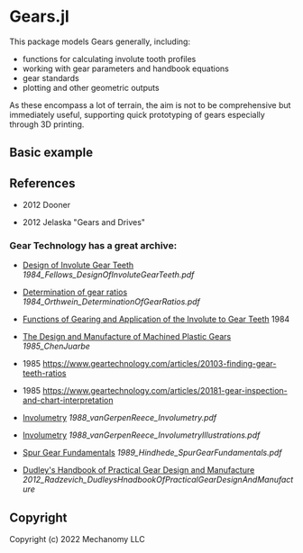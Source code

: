 # Gears.jl
This package models Gears generally, including:
* functions for calculating involute tooth profiles
* working with gear parameters and handbook equations
* gear standards
* plotting and other geometric outputs

As these encompass a lot of terrain, the aim is not to be comprehensive but immediately useful, supporting quick prototyping of gears especially through 3D printing.

## Basic example


<!-- GearTransmissions.jl uses this package to model gear trains in various configurations. -->





## References

* 2012 Dooner 

* 2012 Jelaska "Gears and Drives"  

### Gear Technology has a great archive:

* [Design of Involute Gear Teeth](https://www.geartechnology.com/articles/20828-design-of-involute-gear-teeth)
_1984_Fellows_DesignOfInvoluteGearTeeth.pdf_

* [Determination of gear ratios](https://www.geartechnology.com/articles/20818-determination-of-gear-ratios)
_1984_Orthwein_DeterminationOfGearRatios.pdf_

* [Functions of Gearing and Application of the Involute to Gear Teeth](https://www.geartechnology.com/articles/20819-functions-of-gearing-and-application-of-the-involute-to-gear-teeth)
1984

* [The Design and Manufacture of Machined Plastic Gears](https://www.geartechnology.com/articles/20191-the-design-and-manufacture-of-machined-plastic-gears)
_1985_ChenJuarbe_

* 1985 https://www.geartechnology.com/articles/20103-finding-gear-teeth-ratios
* 1985 https://www.geartechnology.com/articles/20181-gear-inspection-and-chart-interpretation

* [Involumetry](https://www.geartechnology.com/articles/20938-involutometry)
_1988_vanGerpenReece_Involumetry.pdf_

* [Involumetry](https://www.geartechnology.com/articles/20951-involutometry-illustrations)
_1988_vanGerpenReece_InvolumetryIllustrations.pdf_

* [Spur Gear Fundamentals](https://www.geartechnology.com/articles/20954-spur-gear-fundamentals)
_1989_Hindhede_SpurGearFundamentals.pdf_

* [Dudley's Handbook of Practical Gear Design and Manufacture](https://www.google.com/books/edition/Dudley_s_Handbook_of_Practical_Gear_Desi/mLUclpsfTeQC?hl=en)
_2012_Radzevich_DudleysHnadbookOfPracticalGearDesignAndManufacture_


## Copyright
Copyright (c) 2022 Mechanomy LLC


